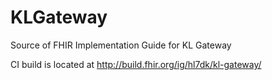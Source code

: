 # KLGateway
Source of FHIR Implementation Guide for KL Gateway

CI build is located at http://build.fhir.org/ig/hl7dk/kl-gateway/




